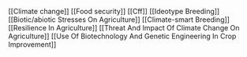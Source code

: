 [[Climate change]]
[[Food security]]
[[Cff]]
[[Ideotype Breeding]]
[[Biotic/abiotic Stresses On Agriculture]]
[[Climate-smart Breeding]]
[[Resilience In Agriculture]]
[[Threat And Impact Of Climate Change On Agriculture]]
[[Use Of Biotechnology And Genetic Engineering In Crop Improvement]]

